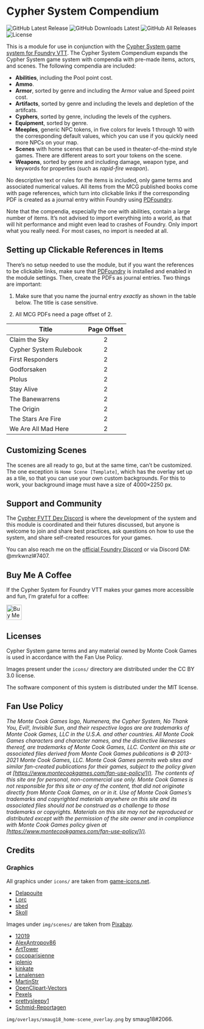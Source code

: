 # Cypher System Compendium

![GitHub Latest Release](https://img.shields.io/github/release/mrkwnzl/cyphersystem-compendium?style=flat-square)
![GitHub Downloads Latest](https://img.shields.io/github/downloads/mrkwnzl/cyphersystem-compendium/latest/total?style=flat-square)
![GitHub All Releases](https://img.shields.io/github/downloads/mrkwnzl/cyphersystem-compendium/total?style=flat-square)
![License](https://img.shields.io/github/license/mrkwnzl/cyphersystem-compendium?style=flat-square)

This is a module for use in conjunction with the [Cypher System game system for Foundry VTT](https://foundryvtt.com/packages/cyphersystem/). The Cypher System Compendium expands the Cypher System game system with compendia with pre-made items, actors, and scenes. The following compendia are included:

- **Abilities**, including the Pool point cost.
- **Ammo**.
- **Armor**, sorted by genre and including the Armor value and Speed point cost.
- **Artifacts**, sorted by genre and including the levels and depletion of the artifcats.
- **Cyphers**, sorted by genre, including the levels of the cyphers.
- **Equipment**, sorted by genre.
- **Meeples**, generic NPC tokens, in five colors for levels 1 through 10 with the corresponding default values, which you can use if you quickly need more NPCs on your map.
- **Scenes** with home scenes that can be used in theater-of-the-mind style games. There are different areas to sort your tokens on the scene.
- **Weapons**, sorted by genre and including damage, weapon type, and keywords for properties (such as *rapid-fire weapon*).

No descriptive text or rules for the items is included, only game terms and associated numerical values. All items from the MCG published books come with page references, which turn into clickable links if the corresponding PDF is created as a journal entry within Foundry using [PDFoundry](https://foundryvtt.com/packages/pdfoundry/).

Note that the compendia, especially the one with abilities, contain a large number of items. It’s not advised to import everything into a world, as that will hit performance and might even lead to crashes of Foundry. Only import what you really need. For most cases, no import is needed at all.

## Setting up Clickable References in Items

There’s no setup needed to use the module, but if you want the references to be clickable links, make sure that [PDFoundry](https://foundryvtt.com/packages/pdfoundry/) is installed and enabled in the module settings. Then, create the PDFs as journal entries. Two things are important: 

1. Make sure that you name the journal entry *exactly* as shown in the table below. The title is case sensitive.

2. All MCG PDFs need a page offset of 2.

| Title                  | Page Offset |
| ---------------------- | :---------: |
| Claim the Sky          | 2           |
| Cypher System Rulebook | 2           |
| First Responders       | 2           |
| Godforsaken            | 2           |
| Ptolus                 | 2           |
| Stay Alive             | 2           |
| The Banewarrens        | 2           |
| The Origin             | 2           |
| The Stars Are Fire     | 2           |
| We Are All Mad Here    | 2           |

## Customizing Scenes

The scenes are all ready to go, but at the same time, can’t be customized. The one exception is `Home Scene [Template]`, which has the overlay set up as a tile, so that you can use your own custom backgrounds. For this to work, your background image must have a size of 4000×2250 px.

## Support and Community

The [Cypher FVTT Dev Discord](https://discord.gg/C5zGgtyhwa) is where the development of the system and this module is coordinated and their futures discussed, but anyone is welcome to join and share best practices, ask questions on how to use the system, and share self-created resources for your games.

You can also reach me on the [official Foundry Discord](https://discord.gg/foundryvtt) or via Discord DM: @mrkwnzl#7407.

## Buy Me A Coffee

If the Cypher System for Foundry VTT makes your games more accessible and fun, I’m grateful for a coffee:

<a href="https://www.buymeacoffee.com/mrkwnzl" target="_blank"><img src="https://cdn.buymeacoffee.com/buttons/v2/default-blue.png" alt="Buy Me A Coffee" height="40"></a>

## Licenses

Cypher System game terms and any material owned by Monte Cook Games is used in accordance with the Fan Use Policy.

Images present under the `icons/` directory are distributed under the CC BY 3.0 license.

The software component of this system is distributed under the MIT license.

## Fan Use Policy

*The Monte Cook Games logo, Numenera, the Cypher System, No Thank You, Evil!, Invisible Sun, and their respective logos are are trademarks of Monte Cook Games, LLC in the U.S.A. and other countries. All Monte Cook Games characters and character names, and the distinctive likenesses thereof, are trademarks of Monte Cook Games, LLC. Content on this site or associated files derived from Monte Cook Games publications is © 2013-2021 Monte Cook Games, LLC. Monte Cook Games permits web sites and similar fan-created publications for their games, subject to the policy given at [https://www.montecookgames.com/fan-use-policy/](). The contents of this site are for personal, non-commercial use only. Monte Cook Games is not responsible for this site or any of the content, that did not originate directly from Monte Cook Games, on or in it. Use of Monte Cook Games’s trademarks and copyrighted materials anywhere on this site and its associated files should not be construed as a challenge to those trademarks or copyrights. Materials on this site may not be reproduced or distributed except with the permission of the site owner and in compliance with Monte Cook Games policy given at [https://www.montecookgames.com/fan-use-policy/]().*

## Credits

### Graphics

All graphics under `icons/` are taken from [game-icons.net](https://game-icons.net).

- [Delapouite](https://delapouite.com/)
- [Lorc](https://lorcblog.blogspot.com/)
- [sbed](http://opengameart.org/content/95-game-icons)
- [Skoll](https://game-icons.net/)

Images under `img/scenes/` are taken from [Pixabay](https://pixabay.com). 

- [12019](https://pixabay.com/users/12019-12019/)
- [AlexAntropov86](https://pixabay.com/users/alexantropov86-2691829/)
- [ArtTower](https://pixabay.com/users/arttower-5337/)
- [cocoparisienne](https://pixabay.com/users/cocoparisienne-127419/)
- [jplenio](https://pixabay.com/users/jplenio-7645255/)
- [kinkate](https://pixabay.com/users/kinkate-4384506/)
- [Lenalensen](https://pixabay.com/users/lenalensen-2819406/)
- [MartinStr](https://pixabay.com/users/martinstr-108372/)
- [OpenClipart-Vectors](https://pixabay.com/users/openclipart-vectors-30363/)
- [Pexels](https://pixabay.com/users/pexels-2286921/)
- [prettysleepy1](https://pixabay.com/users/prettysleepy1-2855492/)
- [Schmid-Reportagen](https://pixabay.com/users/schmid-reportagen-646138/)

`img/overlays/smaug18_home-scene_overlay.png` by smaug18#2066.
